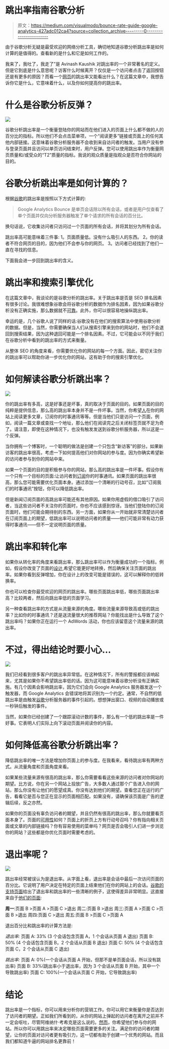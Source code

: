 # 跳出率指南谷歌分析

> 原文：<https://medium.com/visualmodo/bounce-rate-guide-google-analytics-427adc012ca4?source=collection_archive---------0----------------------->

由于谷歌分析无疑是最受欢迎的网络分析工具，确切地知道谷歌分析跳出率是如何计算的是值得的。查看新的是什么和它是如何工作的。

我来了，我吐了，我走了”是 Avinash Kaushik 对跳出率的一个非常著名的定义。但是它到底是什么意思呢？访客什么时候离开？仅仅是一个访问者点击了返回按钮还是有更多的原因？而看一个[网页](https://visualmodo.com/)的跳出率又能看出什么？在这篇文章中，我想告诉你它是什么，它意味着什么，以及你如何提高你的跳出率。

# 什么是谷歌分析反弹？

![](img/8f7179bb446d92aa838a9f0c0cadf725.png)

谷歌分析跳出率是一个衡量登陆你的网站而在他们进入的页面上什么都不做的人的百分比的指标。所以他们不会点击菜单项，一个“阅读更多”链接或页面上的任何其他内部链接。这意味着谷歌分析服务器不会收到来自访问者的触发。当用户没有参与登录页面并且访问以单页访问结束时，用户反弹。您可以使用跳出率作为衡量网页质量和/或受众的“T2”质量的指标。我说的观众质量是指观众是否符合你网站的目的。

# 谷歌分析跳出率是如何计算的？

根据[谷歌](https://support.google.com/analytics/answer/2525491?hl=en&ref_topic=6156780)的跳出率是按照以下方式计算的:

> Google Analytics Bounce 是单页会话除以所有会话，或者是用户仅查看了单个页面并仅向分析服务器触发了单个请求的所有会话的百分比。

换句话说，它收集访问者只访问过一个页面的所有会话，并将其划分为所有会话。

跳出率高可能意味着三件事:
1。页面质量低。没有什么吸引人的东西。
2。你的读者不符合网页的目的，因为他们不会参与你的网页。
3。访问者已经找到了他们一直在寻找的信息。

下面我会进一步回到跳出率的含义。

# 跳出率和搜索引擎优化

在这篇文章中，我谈论的是谷歌分析的跳出率。关于跳出率是否是 SEO 排名因素有很多讨论。我很难想象谷歌会将谷歌分析的数据作为排名因素，因为如果谷歌分析没有正确实施，那么数据就不[可靠](https://visualmodo.com/)。此外，你可以很容易地操纵跳出率。

幸运的是，几个谷歌人说了同样的话:谷歌没有在他们的搜索算法中使用谷歌分析的数据。但是，当然，你需要确保当人们从搜索引擎来到你的网站时，他们不会退回到搜索结果，因为这种退回可能是一个排名因素。不过，它可能会以不同于我们在谷歌分析中看到的跳出率的方式来衡量。

从整体 SEO 的角度来看，你需要优化你的网站的每一个方面。因此，密切关注你的跳出率可以帮助你进一步优化你的网站，这有助于你的搜索引擎优化。

# 如何解读谷歌分析跳出率？

![](img/26087c513ad4fa5978180cfc314163ec.png)

你的跳出率有多高，这是好事还是坏事，真的取决于页面的目的。如果页面的目的纯粹是提供信息，那么高的跳出率本身并不是一件坏事。当然，你希望[人](https://visualmodo.com/)在你的网站上阅读更多文章，订阅你的时事通讯等等。但是当他们只是访问一个页面，例如，阅读一篇文章或查找一个地址，那么他们在阅读完之后关闭标签页就不足为奇了。请注意，即使在这种情况下，也没有触发发送到谷歌分析服务器，所以这是一个反弹。

当你拥有一个博客时，一个聪明的做法是创建一个只包含“新访客”的部分。如果新访客的跳出率很高，考虑一下如何提高他们对你网站的参与度。因为你确实希望新的访问者参与到你的网站中来。

如果一个页面的目的是积极参与你的网站，那么高的跳出率是一件坏事。假设你有一个只有一个目标的页面:让访问者到[订阅](https://visualmodo.com/)你的时事通讯。如果页面的跳出率很高，那么您可能需要优化页面本身。通过添加一个清晰的行动号召，比如“订阅我们的时事通讯”按钮，你可以降低跳出率。

但是新闻订阅页面的高跳出率可能还有其他原因。如果你用虚假的借口吸引了访问者，当这些访问者不关注你的页面时，你也不应该感到惊讶。当他们登陆你的订阅页面时，他们可能会期待别的东西。另一方面，如果你从一开始就非常清楚访问者在订阅页面上的期望，低跳出率可以说明访问者的质量——他们可能非常有动力获得时事通讯——但不一定说明页面的质量。

# 跳出率和转化率

如果你从转化率的角度来看跳出率，那么跳出率可以作为衡量成功的一个指标。例如，假设你改变了页面的[设计](https://visualmodo.com/),希望它能更好地转换，然后确保关注页面的跳出率。如果你看到反弹增加，你在设计上的改变可能是错误的，这可以解释你的低转换率。

你也可以检查你最受欢迎的网页的跳出率。哪些页面跳出率低，哪些页面跳出率高？比较两者，然后向跳出率低的页面学习。

另一种查看跳出率的方式是从流量来源的角度。哪些流量来源导致高或低的跳出率？比如你的时事通讯？还是送流量很大的推荐网站？你能找出是什么导致了这个跳出率吗？如果你正在运行一个 AdWords 活动，你也应该留意这个流量来源的跳出率。

# 不过，得出结论时要小心…

![](img/1fe4b28d2c2191a72f2a134fc0740aad.png)

我们已经看到很多客户的跳出率异常低。在这种情况下，所有的警报都应该响起来，尤其是如果你不希望跳出率低的话。因为这可能意味着谷歌分析没有正确实施。有几个因素会影响跳出率，因为它们会向 Google Analytics 服务器发送一个触发器，而 Google Analytics 会错误地将其识别为一个约定。通常，不自然的低跳出率是由触发[谷歌](https://visualmodo.com/)分析服务器的事件引起的。想想弹出窗口、视频的自动播放或一秒钟后触发的事件。

当然，如果你已经创建了一个跟踪滚动计数的事件，那么有一个低的跳出率是一件好事。它表明人们实际上向下滚动页面并阅读你的内容。

# 如何降低高谷歌分析跳出率？

降低跳出率的唯一方法是增加你页面上的参与度。在我看来，看待跳出率有两种方式。从流量角度和页面角度来看。

如果某些流量来源有很高的跳出率，那么你需要看看这些来源的访问者对你网站的期望。比方说，你在另一个网站上投放广告，大多数人通过那个广告进入你的网站，那么你没有让他们的愿望成真。你没有达到他们的期望。查看您正在运行的广告，看看它是否与您正在显示的页面相匹配。如果没有，请确保该页面是广告的逻辑后续，反之亦然。

如果你的页面没有辜负访问者的期望，并且仍然有很高的跳出率，那么你就要看页面本身了。页面的[可用性](https://visualmodo.com/)如何？页面上的折页上方有行动号召吗？你有指向相关页面或文章的内部链接吗？你有容易使用的菜单吗？网页是否会吸引人们进一步浏览你的网站？这些都是你优化页面时需要考虑的。

# 退出率呢？

![](img/dc665438b98f516b35216b430d76430c.png)

跳出率经常被误认为是退出率。从字面上看，退出率是会话中最后一次访问页面的百分比。它说明了用户决定在特定的页面上结束他们在你的网站上的会话。[谷歌的支持页面](https://support.google.com/analytics/answer/2525491?hl=en&ref_topic=6156780)给出了退出率和跳出率的一些清晰的例子，这使得差异非常明显。这直接来自于[他们的页面](https://support.google.com/analytics/answer/2525491?hl=en&ref_topic=6156780):

**周一**:页面 B >页面 A >页面 C >退出
周二:页面 B >退出
周三:页面 A >页面 C >页面 B >退出
周四:页面 C >退出
周五:页面 B >页面 C >页面 A

退出百分比和跳出率的计算方法是:

*退出率:*
页面 A: 33% (3 个会话包含页面 A，1 个会话从页面 A 退出)
页面 B: 50% (4 个会话包含页面 B，2 个会话从页面 B 退出)
页面 C: 50% (4 个会话包含页面 C，2 个会话从页面 C 退出)

*跳出率:*
页面 A: 0%(一个会话从页面 A 开始，但那不是单页面会话，所以没有跳出率)
页面 B: 33%(跳出率小于退出率，因为 3 个会话从页面 B 开始，其中一个导致跳出率)
页面 C: 100%(一个会话从页面 C 开始，它导致跳出率)

# 结论

跳出率是一个指标，你可以用来分析你的营销工作。你可以用它来衡量你是否达到了访问者的期望。正如我们所看到的，从你的网站上弹起的访问者在离开之前并不一定会呕吐，尽管阿维纳什·考希克是这么说的。[然而](https://visualmodo.com/)，你希望他们参与你的网站。所以你可以用跳出率来决定哪些页面需要更多的关注。满足你的访问者的期望，让你的页面对访问者更有吸引力，这一切都有助于创建一个优秀的网站。而且我们都知道牛逼的网站排名更靠前！